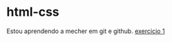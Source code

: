 # html-css
 

Estou aprendendo a mecher em git e github.
<a href="https://vitorf-santos.github.io/html-css/exercicios/HTML/ex001/index.html"> exercicio 1
